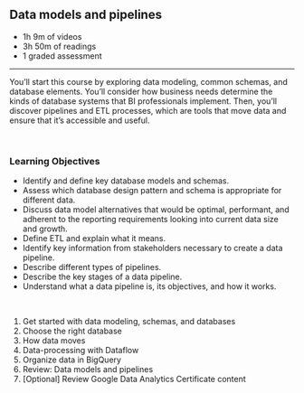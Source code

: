 ## Data models and pipelines

- 1h 9m of videos
- 3h 50m of readings
- 1 graded assessment

<hr>

You’ll start this course by exploring data modeling, common schemas, and database elements. You’ll consider how business needs determine the kinds of database systems that BI professionals implement. Then, you’ll discover pipelines and ETL processes, which are tools that move data and ensure that it’s accessible and useful.

<br>

### Learning Objectives

- Identify and define key database models and schemas.
- Assess which database design pattern and schema is appropriate for different data.
- Discuss data model alternatives that would be optimal, performant, and adherent to the reporting requirements looking into current data size and growth.
- Define ETL and explain what it means.
- Identify key information from stakeholders necessary to create a data pipeline.
- Describe different types of pipelines.
- Describe the key stages of a data pipeline.
- Understand what a data pipeline is, its objectives, and how it works.

<br>

1. Get started with data modeling, schemas, and databases
2. Choose the right database
3. How data moves
4. Data-processing with Dataflow 
5. Organize data in BigQuery
6. Review: Data models and pipelines
7. [Optional] Review Google Data Analytics Certificate content
